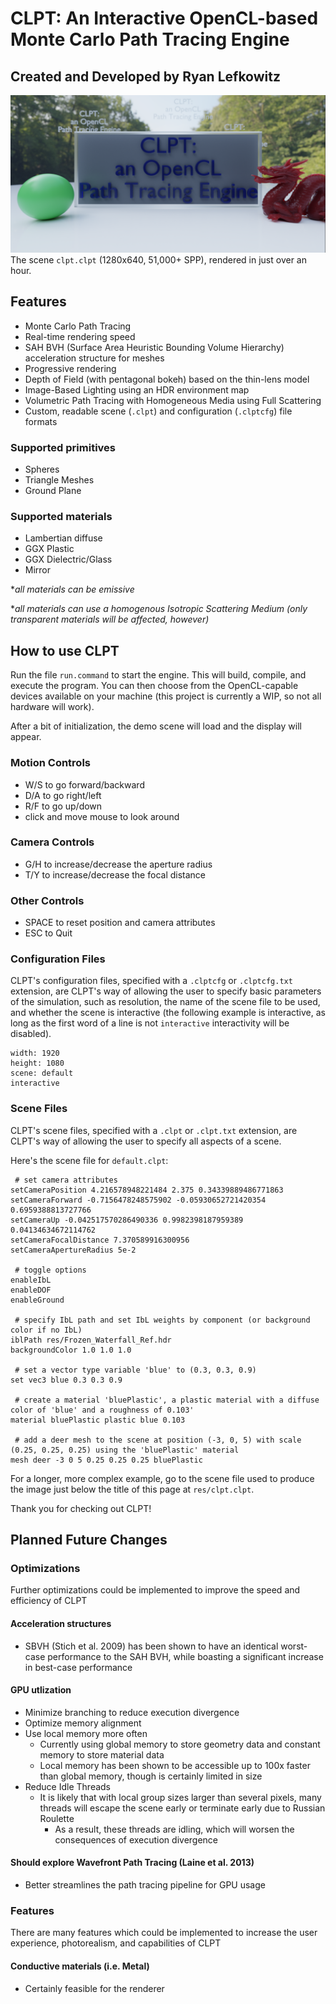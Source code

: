 # CLPT: An Interactive OpenCL-based Monte Carlo Path Tracing Engine
## Created and Developed by Ryan Lefkowitz

![Alt text](https://raw.githubusercontent.com/rlefkowitz/CLPT/master/CoverImage.png)
The scene `clpt.clpt` (1280x640, 51,000+ SPP), rendered in just over an hour.

## Features
- Monte Carlo Path Tracing
- Real-time rendering speed
- SAH BVH (Surface Area Heuristic Bounding Volume Hierarchy) acceleration structure for meshes
- Progressive rendering
- Depth of Field (with pentagonal bokeh) based on the thin-lens model
- Image-Based Lighting using an HDR environment map
- Volumetric Path Tracing with Homogeneous Media using Full Scattering
- Custom, readable scene (`.clpt`) and configuration (`.clptcfg`) file formats

### Supported primitives
- Spheres
- Triangle Meshes
- Ground Plane

### Supported materials
- Lambertian diffuse
- GGX Plastic
- GGX Dielectric/Glass
- Mirror

\**all materials can be emissive*

\**all materials can use a homogenous Isotropic Scattering Medium (only transparent materials will be affected, however)*


## How to use CLPT
Run the file `run.command` to start the engine. This will build, compile, and execute the program. You can then choose from the OpenCL-capable devices available on your machine (this project is currently a WIP, so not all hardware will work). 

After a bit of initialization, the demo scene will load and the display will appear.

### Motion Controls
- W/S to go forward/backward
- D/A to go right/left
- R/F to go up/down
- click and move mouse to look around

### Camera Controls
- G/H to increase/decrease the aperture radius
- T/Y to increase/decrease the focal distance

### Other Controls
- SPACE to reset position and camera attributes
- ESC to Quit

### Configuration Files
CLPT's configuration files, specified with a `.clptcfg` or `.clptcfg.txt` extension, are CLPT's way of allowing the user to specify basic parameters of the simulation, such as resolution, the name of the scene file to be used, and whether the scene is interactive (the following example is interactive, as long as the first word of a line is not `interactive` interactivity will be disabled).
```
width: 1920
height: 1080
scene: default
interactive
```

### Scene Files
CLPT's scene files, specified with a `.clpt` or `.clpt.txt` extension, are CLPT's way of allowing the user to specify all aspects of a scene.

Here's the scene file for `default.clpt`:
```
 # set camera attributes
setCameraPosition 4.216578948221484 2.375 0.34339889486771863
setCameraForward -0.7156478248575902 -0.05930652721420354 0.6959388813727766
setCameraUp -0.042517570286490336 0.9982398187959389 0.04134634672114762
setCameraFocalDistance 7.370589916300956
setCameraApertureRadius 5e-2

 # toggle options
enableIbL
enableDOF
enableGround

 # specify IbL path and set IbL weights by component (or background color if no IbL)
iblPath res/Frozen_Waterfall_Ref.hdr
backgroundColor 1.0 1.0 1.0

 # set a vector type variable 'blue' to (0.3, 0.3, 0.9)
set vec3 blue 0.3 0.3 0.9

 # create a material 'bluePlastic', a plastic material with a diffuse color of 'blue' and a roughness of 0.103'
material bluePlastic plastic blue 0.103

 # add a deer mesh to the scene at position (-3, 0, 5) with scale (0.25, 0.25, 0.25) using the 'bluePlastic' material
mesh deer -3 0 5 0.25 0.25 0.25 bluePlastic
```
For a longer, more complex example, go to the scene file used to produce the image just below the title of this page at `res/clpt.clpt`.



Thank you for checking out CLPT!


## Planned Future Changes

### Optimizations
Further optimizations could be implemented to improve the speed and efficiency of CLPT

#### Acceleration structures
- SBVH (Stich et al. 2009) has been shown to have an identical worst-case performance to the SAH BVH, while boasting a significant increase in best-case performance

#### GPU utlization
- Minimize branching to reduce execution divergence
- Optimize memory alignment
- Use local memory more often
  - Currently using global memory to store geometry data and constant memory to store material data
  - Local memory has been shown to be accessible up to 100x faster than global memory, though is certainly limited in size
- Reduce Idle Threads
  - It is likely that with local group sizes larger than several pixels, many threads will escape the scene early or terminate early due to Russian Roulette
    - As a result, these threads are idling, which will worsen the consequences of execution divergence
    
#### Should explore Wavefront Path Tracing (Laine et al. 2013)
- Better streamlines the path tracing pipeline for GPU usage


### Features
There are many features which could be implemented to increase the user experience, photorealism, and capabilities of CLPT

#### Conductive materials (i.e. Metal)
- Certainly feasible for the renderer
